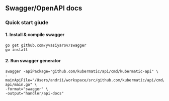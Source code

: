 ## Swagger/OpenAPI docs

### Quick start giude

#### 1. Install & compile swagger
```
go get github.com/yvasiyarov/swagger
go install
```

#### 2. Run swagger generator
```
swagger -apiPackage="github.com/kubermatic/api/cmd/kubermatic-api" \
-mainApiFile="/Users/andrii/workspace/src/github.com/kubermatic/api/cmd/kubermatic-api/main.go" \
-format="swagger" \
-output="handler/api-docs"
```

